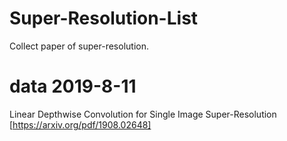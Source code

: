 # Super-Resolution-List
Collect paper of super-resolution.
# data 2019-8-11
Linear Depthwise Convolution for Single Image Super-Resolution [https://arxiv.org/pdf/1908.02648]
